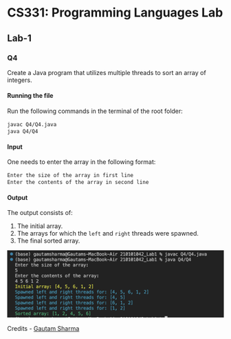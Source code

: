 # CS331: Programming Languages Lab

## Lab-1

### Q4

Create a Java program that utilizes multiple threads to sort an array of integers.

#### Running the file

Run the following commands in the terminal of the root folder: 

```
javac Q4/Q4.java
java Q4/Q4
```

#### Input

One needs to enter the array in the following format:

```
Enter the size of the array in first line
Enter the contents of the array in second line
```

#### Output

The output consists of: 

1. The initial array.
2. The arrays for which the `left` and `right` threads were spawned.
3. The final sorted array.

![executingQ4](../assets/q4.png)

Credits - [Gautam Sharma](https://g-s01.github.io/)

